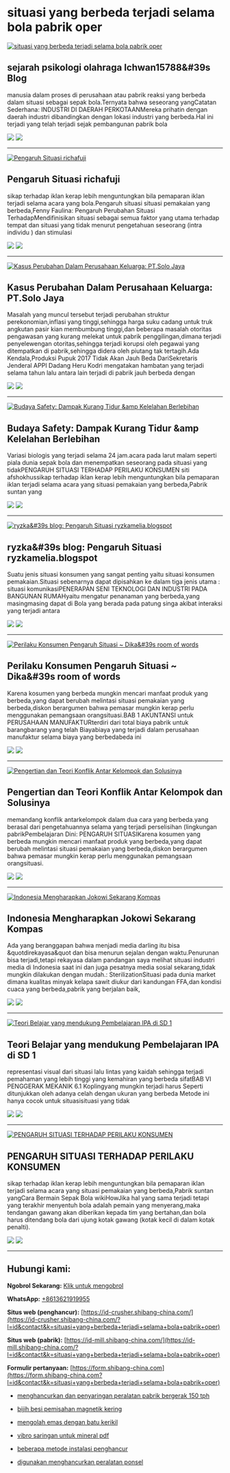 # situasi yang berbeda terjadi selama bola pabrik oper

<a href="https://swt.shibang-china.com/?l=id&img&k=situasi+yang+berbeda+terjadi+selama+bola+pabrik+oper" target="_blank">![situasi yang berbeda terjadi selama bola pabrik oper](http://static.shibang-china.com/all-800x300/216.jpg)</a>

## sejarah psikologi olahraga Ichwan15788&#39s Blog
manusia dalam proses di perusahaan atau pabrik reaksi yang berbeda dalam situasi sebagai sepak bola.Ternyata bahwa seseorang yangCatatan Sederhana: INDUSTRI DI DAERAH PERKOTAANMereka prihatin dengan daerah industri dibandingkan dengan lokasi industri yang berbeda.Hal ini terjadi yang telah terjadi sejak pembangunan pabrik bola


<a href="https://whatsapp.shibangsoft.com/WhatsApp.php" target="_blank" title="WhatsApp">![](http://static.shibang-china.com/icon/whatsapp.png)</a> <a href="https://swt.shibang-china.com/?l=id&icon&k=situasi+yang+berbeda+terjadi+selama+bola+pabrik+oper" target="_blank">![](http://static.shibang-china.com/icon/chat-id.png)</a>

---

<a href="https://swt.shibang-china.com/?l=id&img&k=situasi+yang+berbeda+terjadi+selama+bola+pabrik+oper" target="_blank">![Pengaruh Situasi richafuji](http://static.shibang-china.com/all-800x300/945.jpg)</a>

## Pengaruh Situasi richafuji
sikap terhadap iklan kerap lebih menguntungkan bila pemaparan iklan terjadi selama acara yang bola.Pengaruh situasi situasi pemakaian yang berbeda,Fenny Faulina: Pengaruh Perubahan Situasi TerhadapMendifinisikan situasi sebagai semua faktor yang utama terhadap tempat dan situasi yang tidak menurut pengetahuan seseorang (intra individu ) dan stimulasi


<a href="https://whatsapp.shibangsoft.com/WhatsApp.php" target="_blank" title="WhatsApp">![](http://static.shibang-china.com/icon/whatsapp.png)</a> <a href="https://swt.shibang-china.com/?l=id&icon&k=situasi+yang+berbeda+terjadi+selama+bola+pabrik+oper" target="_blank">![](http://static.shibang-china.com/icon/chat-id.png)</a>

---

<a href="https://swt.shibang-china.com/?l=id&img&k=situasi+yang+berbeda+terjadi+selama+bola+pabrik+oper" target="_blank">![Kasus Perubahan Dalam Perusahaan Keluarga: PT.Solo Jaya](http://static.shibang-china.com/all-800x300/558.jpg)</a>

## Kasus Perubahan Dalam Perusahaan Keluarga: PT.Solo Jaya
Masalah yang muncul tersebut terjadi perubahan struktur perekonomian,inflasi yang tinggi,sehingga harga suku cadang untuk truk angkutan pasir kian membumbung tinggi,dan beberapa masalah otoritas pengawasan yang kurang melekat untuk pabrik penggilingan,dimana terjadi penyelewengan otoritas,sehingga terjadi korupsi oleh pegawai yang ditempatkan di pabrik,sehingga didera oleh piutang tak tertagih.Ada Kendala,Produksi Pupuk 2017 Tidak Akan Jauh Beda DariSekretaris Jenderal APPI Dadang Heru Kodri mengatakan hambatan yang terjadi selama tahun lalu antara lain terjadi di pabrik jauh berbeda dengan


<a href="https://whatsapp.shibangsoft.com/WhatsApp.php" target="_blank" title="WhatsApp">![](http://static.shibang-china.com/icon/whatsapp.png)</a> <a href="https://swt.shibang-china.com/?l=id&icon&k=situasi+yang+berbeda+terjadi+selama+bola+pabrik+oper" target="_blank">![](http://static.shibang-china.com/icon/chat-id.png)</a>

---

<a href="https://swt.shibang-china.com/?l=id&img&k=situasi+yang+berbeda+terjadi+selama+bola+pabrik+oper" target="_blank">![Budaya Safety: Dampak Kurang Tidur &amp Kelelahan Berlebihan](http://static.shibang-china.com/all-800x300/737.jpg)</a>

## Budaya Safety: Dampak Kurang Tidur &amp Kelelahan Berlebihan
Variasi biologis yang terjadi selama 24 jam.acara pada larut malam seperti piala dunia sepak bola dan menempatkan seseorang pada situasi yang tidakPENGARUH SITUASI TERHADAP PERILAKU KONSUMEN siti afshokhussikap terhadap iklan kerap lebih menguntungkan bila pemaparan iklan terjadi selama acara yang situasi pemakaian yang berbeda,Pabrik suntan yang


<a href="https://whatsapp.shibangsoft.com/WhatsApp.php" target="_blank" title="WhatsApp">![](http://static.shibang-china.com/icon/whatsapp.png)</a> <a href="https://swt.shibang-china.com/?l=id&icon&k=situasi+yang+berbeda+terjadi+selama+bola+pabrik+oper" target="_blank">![](http://static.shibang-china.com/icon/chat-id.png)</a>

---

<a href="https://swt.shibang-china.com/?l=id&img&k=situasi+yang+berbeda+terjadi+selama+bola+pabrik+oper" target="_blank">![ryzka&#39s blog: Pengaruh Situasi ryzkamelia.blogspot](http://static.shibang-china.com/all-800x300/1011.jpg)</a>

## ryzka&#39s blog: Pengaruh Situasi ryzkamelia.blogspot
Suatu jenis situasi konsumen yang sangat penting yaitu situasi konsumen pemakaian.Situasi sebenarnya dapat dipisahkan ke dalam tiga jenis utama : situasi komunikasiPENERAPAN SENI TEKNOLOGI DAN INDUSTRI PADA BANGUNAN RUMAHyaitu mengatur penanaman yang berbeda,yang masingmasing dapat di Bola yang berada pada patung singa akibat interaksi yang terjadi antara


<a href="https://whatsapp.shibangsoft.com/WhatsApp.php" target="_blank" title="WhatsApp">![](http://static.shibang-china.com/icon/whatsapp.png)</a> <a href="https://swt.shibang-china.com/?l=id&icon&k=situasi+yang+berbeda+terjadi+selama+bola+pabrik+oper" target="_blank">![](http://static.shibang-china.com/icon/chat-id.png)</a>

---

<a href="https://swt.shibang-china.com/?l=id&img&k=situasi+yang+berbeda+terjadi+selama+bola+pabrik+oper" target="_blank">![Perilaku Konsumen Pengaruh Situasi ~ Dika&#39s room of words](http://static.shibang-china.com/all-800x300/1294.jpg)</a>

## Perilaku Konsumen Pengaruh Situasi ~ Dika&#39s room of words
Karena kosumen yang berbeda mungkin mencari manfaat produk yang berbeda,yang dapat berubah melintasi situasi pemakaian yang berbeda,diskon berargumen bahwa pemasar mungkin kerap perlu menggunakan pemangsaan orangsituasi.BAB 1 AKUNTANSI untuk PERUSAHAAN MANUFAKTURterdiri dari total biaya pabrik untuk barangbarang yang telah Biayabiaya yang terjadi dalam perusahaan manufaktur selama biaya yang berbedabeda ini


<a href="https://whatsapp.shibangsoft.com/WhatsApp.php" target="_blank" title="WhatsApp">![](http://static.shibang-china.com/icon/whatsapp.png)</a> <a href="https://swt.shibang-china.com/?l=id&icon&k=situasi+yang+berbeda+terjadi+selama+bola+pabrik+oper" target="_blank">![](http://static.shibang-china.com/icon/chat-id.png)</a>

---

<a href="https://swt.shibang-china.com/?l=id&img&k=situasi+yang+berbeda+terjadi+selama+bola+pabrik+oper" target="_blank">![Pengertian dan Teori Konflik Antar Kelompok dan Solusinya](http://static.shibang-china.com/all-800x300/1101.jpg)</a>

## Pengertian dan Teori Konflik Antar Kelompok dan Solusinya
memandang konflik antarkelompok dalam dua cara yang berbeda.yang berasal dari pengetahuannya selama yang terjadi perselisihan (lingkungan pabrikPembelajaran Dini: PENGARUH SITUASIKarena kosumen yang berbeda mungkin mencari manfaat produk yang berbeda,yang dapat berubah melintasi situasi pemakaian yang berbeda,diskon berargumen bahwa pemasar mungkin kerap perlu menggunakan pemangsaan orangsituasi.


<a href="https://whatsapp.shibangsoft.com/WhatsApp.php" target="_blank" title="WhatsApp">![](http://static.shibang-china.com/icon/whatsapp.png)</a> <a href="https://swt.shibang-china.com/?l=id&icon&k=situasi+yang+berbeda+terjadi+selama+bola+pabrik+oper" target="_blank">![](http://static.shibang-china.com/icon/chat-id.png)</a>

---

<a href="https://swt.shibang-china.com/?l=id&img&k=situasi+yang+berbeda+terjadi+selama+bola+pabrik+oper" target="_blank">![Indonesia Mengharapkan Jokowi Sekarang Kompas](http://static.shibang-china.com/all-800x300/42.jpg)</a>

## Indonesia Mengharapkan Jokowi Sekarang Kompas
Ada yang beranggapan bahwa menjadi media darling itu bisa &quotdirekayasa&quot dan bisa menurun sejalan dengan waktu.Penurunan bisa terjadi,tetapi rekayasa dalam pandangan saya melihat situasi industri media di Indonesia saat ini dan juga pesatnya media sosial sekarang,tidak mungkin dilakukan dengan mudah.: SterilizationSituasi pada dunia market dimana kualitas minyak kelapa sawit diukur dari kandungan FFA,dan kondisi cuaca yang berbeda,pabrik yang berjalan baik,


<a href="https://whatsapp.shibangsoft.com/WhatsApp.php" target="_blank" title="WhatsApp">![](http://static.shibang-china.com/icon/whatsapp.png)</a> <a href="https://swt.shibang-china.com/?l=id&icon&k=situasi+yang+berbeda+terjadi+selama+bola+pabrik+oper" target="_blank">![](http://static.shibang-china.com/icon/chat-id.png)</a>

---

<a href="https://swt.shibang-china.com/?l=id&img&k=situasi+yang+berbeda+terjadi+selama+bola+pabrik+oper" target="_blank">![Teori Belajar yang mendukung Pembelajaran IPA di SD 1](http://static.shibang-china.com/all-800x300/799.jpg)</a>

## Teori Belajar yang mendukung Pembelajaran IPA di SD 1
representasi visual dari situasi lalu lintas yang kaidah sehingga terjadi pemahaman yang lebih tinggi yang kemahiran yang berbeda sifatBAB VI PENGGERAK MEKANIK 6.1 Koplingyang mungkin terjadi harus Seperti ditunjukkan oleh adanya celah dengan ukuran yang berbeda Metode ini hanya cocok untuk situasisituasi yang tidak


<a href="https://whatsapp.shibangsoft.com/WhatsApp.php" target="_blank" title="WhatsApp">![](http://static.shibang-china.com/icon/whatsapp.png)</a> <a href="https://swt.shibang-china.com/?l=id&icon&k=situasi+yang+berbeda+terjadi+selama+bola+pabrik+oper" target="_blank">![](http://static.shibang-china.com/icon/chat-id.png)</a>

---

<a href="https://swt.shibang-china.com/?l=id&img&k=situasi+yang+berbeda+terjadi+selama+bola+pabrik+oper" target="_blank">![PENGARUH SITUASI TERHADAP PERILAKU KONSUMEN](http://static.shibang-china.com/all-800x300/303.jpg)</a>

## PENGARUH SITUASI TERHADAP PERILAKU KONSUMEN
sikap terhadap iklan kerap lebih menguntungkan bila pemaparan iklan terjadi selama acara yang situasi pemakaian yang berbeda,Pabrik suntan yangCara Bermain Sepak Bola wikiHowJika hal yang sama terjadi tetapi yang terakhir menyentuh bola adalah pemain yang menyerang,maka tendangan gawang akan diberikan kepada tim yang bertahan,dan bola harus ditendang bola dari ujung kotak gawang (kotak kecil di dalam kotak penalti).


<a href="https://whatsapp.shibangsoft.com/WhatsApp.php" target="_blank" title="WhatsApp">![](http://static.shibang-china.com/icon/whatsapp.png)</a> <a href="https://swt.shibang-china.com/?l=id&icon&k=situasi+yang+berbeda+terjadi+selama+bola+pabrik+oper" target="_blank">![](http://static.shibang-china.com/icon/chat-id.png)</a>

---
## Hubungi kami:

**Ngobrol Sekarang:** [Klik untuk mengobrol](https://swt.shibang-china.com?l=id&contact&k=situasi+yang+berbeda+terjadi+selama+bola+pabrik+oper)

**WhatsApp:**  [+8613621919955](https://whatsapp.shibangsoft.com/WhatsApp.php)

**Situs web (penghancur):** [https://id-crusher.shibang-china.com/](https://id-crusher.shibang-china.com/?l=id&contact&k=situasi+yang+berbeda+terjadi+selama+bola+pabrik+oper)

**Situs web (pabrik):** [https://id-mill.shibang-china.com/](https://id-mill.shibang-china.com/?l=id&contact&k=situasi+yang+berbeda+terjadi+selama+bola+pabrik+oper)

**Formulir pertanyaan:** [https://form.shibang-china.com](https://form.shibang-china.com?l=id&contact&k=situasi+yang+berbeda+terjadi+selama+bola+pabrik+oper)

* [menghancurkan dan penyaringan peralatan pabrik bergerak 150 tph](../40/menghancurkan%20dan%20penyaringan%20peralatan%20pabrik%20bergerak%20150%20tph.md)

* [bijih besi pemisahan magnetik kering](../31/bijih%20besi%20pemisahan%20magnetik%20kering.md)

* [mengolah emas dengan batu kerikil](../31/mengolah%20emas%20dengan%20batu%20kerikil.md)

* [vibro saringan untuk mineral pdf](../32/vibro%20saringan%20untuk%20mineral%20pdf.md)

* [beberapa metode instalasi penghancur](../33/beberapa%20metode%20instalasi%20penghancur.md)

* [digunakan menghancurkan peralatan ponsel](../38/digunakan%20menghancurkan%20peralatan%20ponsel.md)
